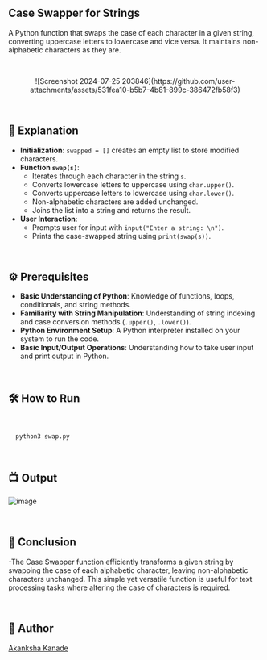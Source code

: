 
## Case Swapper for Strings
A Python function that swaps the case of each character in a given string, converting uppercase letters to lowercase and vice versa. It maintains non-alphabetic characters as they are.

<br>

<p align="center">
  ![Screenshot 2024-07-25 203846](https://github.com/user-attachments/assets/531fea10-b5b7-4b81-899c-386472fb58f3)


</p>

<br>

## 🌟 Explanation

- **Initialization**: `swapped = []` creates an empty list to store modified characters.
- **Function `swap(s)`**:
  - Iterates through each character in the string `s`.
  - Converts lowercase letters to uppercase using `char.upper()`.
  - Converts uppercase letters to lowercase using `char.lower()`.
  - Non-alphabetic characters are added unchanged.
  - Joins the list into a string and returns the result.
- **User Interaction**:
  - Prompts user for input with `input("Enter a string: \n")`.
  - Prints the case-swapped string using `print(swap(s))`.
<br>

## ⚙️ Prerequisites

- **Basic Understanding of Python**: Knowledge of functions, loops, conditionals, and string methods.
- **Familiarity with String Manipulation**: Understanding of string indexing and case conversion methods (`.upper()`, `.lower()`).
- **Python Environment Setup**: A Python interpreter installed on your system to run the code.
- **Basic Input/Output Operations**: Understanding how to take user input and print output in Python.

<br>

## 🛠️ How to Run

<br>

```python3
  python3 swap.py
```

<br>

## 📺 Output

![image](https://github.com/user-attachments/assets/5ce50cb1-e561-4a8e-a6d3-069166d37988)



<br>

## 📜 Conclusion

-The Case Swapper function efficiently transforms a given string by swapping the case of each alphabetic character, leaving non-alphabetic characters unchanged. This simple yet versatile function is useful for text processing tasks where altering the case of characters is required.

<br>

## 👻 Author
[Akanksha Kanade](https://github.com/CandyBeans1609)
